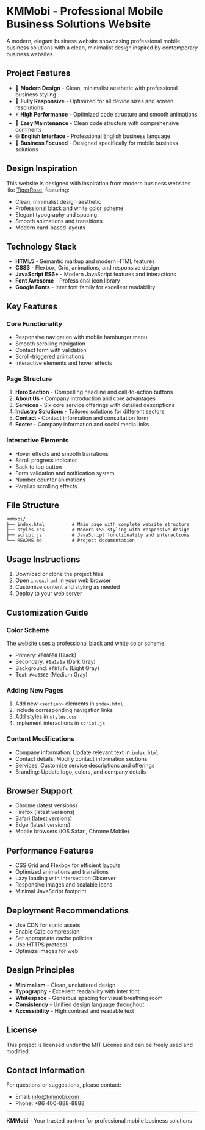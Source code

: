 # KMMobi - Professional Mobile Business Solutions Website

A modern, elegant business website showcasing professional mobile business solutions with a clean, minimalist design inspired by contemporary business websites.

## Project Features

- 🎨 **Modern Design** - Clean, minimalist aesthetic with professional business styling
- 📱 **Fully Responsive** - Optimized for all device sizes and screen resolutions
- ⚡ **High Performance** - Optimized code structure and smooth animations
- 🔧 **Easy Maintenance** - Clean code structure with comprehensive comments
- 🌐 **English Interface** - Professional English business language
- 🎯 **Business Focused** - Designed specifically for mobile business solutions

## Design Inspiration

This website is designed with inspiration from modern business websites like [TigerRose](https://tigerrose.queenie.huangxinxin.pro/), featuring:
- Clean, minimalist design aesthetic
- Professional black and white color scheme
- Elegant typography and spacing
- Smooth animations and transitions
- Modern card-based layouts

## Technology Stack

- **HTML5** - Semantic markup and modern HTML features
- **CSS3** - Flexbox, Grid, animations, and responsive design
- **JavaScript ES6+** - Modern JavaScript features and interactions
- **Font Awesome** - Professional icon library
- **Google Fonts** - Inter font family for excellent readability

## Key Features

### Core Functionality
- Responsive navigation with mobile hamburger menu
- Smooth scrolling navigation
- Contact form with validation
- Scroll-triggered animations
- Interactive elements and hover effects

### Page Structure
1. **Hero Section** - Compelling headline and call-to-action buttons
2. **About Us** - Company introduction and core advantages
3. **Services** - Six core service offerings with detailed descriptions
4. **Industry Solutions** - Tailored solutions for different sectors
5. **Contact** - Contact information and consultation form
6. **Footer** - Company information and social media links

### Interactive Elements
- Hover effects and smooth transitions
- Scroll progress indicator
- Back to top button
- Form validation and notification system
- Number counter animations
- Parallax scrolling effects

## File Structure

```
kmmobi/
├── index.html          # Main page with complete website structure
├── styles.css          # Modern CSS styling with responsive design
├── script.js           # JavaScript functionality and interactions
└── README.md           # Project documentation
```

## Usage Instructions

1. Download or clone the project files
2. Open `index.html` in your web browser
3. Customize content and styling as needed
4. Deploy to your web server

## Customization Guide

### Color Scheme
The website uses a professional black and white color scheme:
- Primary: `#000000` (Black)
- Secondary: `#1a1a1a` (Dark Gray)
- Background: `#f8fafc` (Light Gray)
- Text: `#4a5568` (Medium Gray)

### Adding New Pages
1. Add new `<section>` elements in `index.html`
2. Include corresponding navigation links
3. Add styles in `styles.css`
4. Implement interactions in `script.js`

### Content Modifications
- Company information: Update relevant text in `index.html`
- Contact details: Modify contact information sections
- Services: Customize service descriptions and offerings
- Branding: Update logo, colors, and company details

## Browser Support

- Chrome (latest versions)
- Firefox (latest versions)
- Safari (latest versions)
- Edge (latest versions)
- Mobile browsers (iOS Safari, Chrome Mobile)

## Performance Features

- CSS Grid and Flexbox for efficient layouts
- Optimized animations and transitions
- Lazy loading with Intersection Observer
- Responsive images and scalable icons
- Minimal JavaScript footprint

## Deployment Recommendations

- Use CDN for static assets
- Enable Gzip compression
- Set appropriate cache policies
- Use HTTPS protocol
- Optimize images for web

## Design Principles

- **Minimalism** - Clean, uncluttered design
- **Typography** - Excellent readability with Inter font
- **Whitespace** - Generous spacing for visual breathing room
- **Consistency** - Unified design language throughout
- **Accessibility** - High contrast and readable text

## License

This project is licensed under the MIT License and can be freely used and modified.

## Contact Information

For questions or suggestions, please contact:
- Email: info@kmmobi.com
- Phone: +86 400-888-8888

---

**KMMobi** - Your trusted partner for professional mobile business solutions
